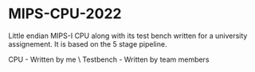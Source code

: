 # MIPS-CPU-2022
Little endian MIPS-I CPU along with its test bench written for a university assignement. It is based on the 5 stage pipeline.

CPU - Written by me \\
Testbench - Written by team members
